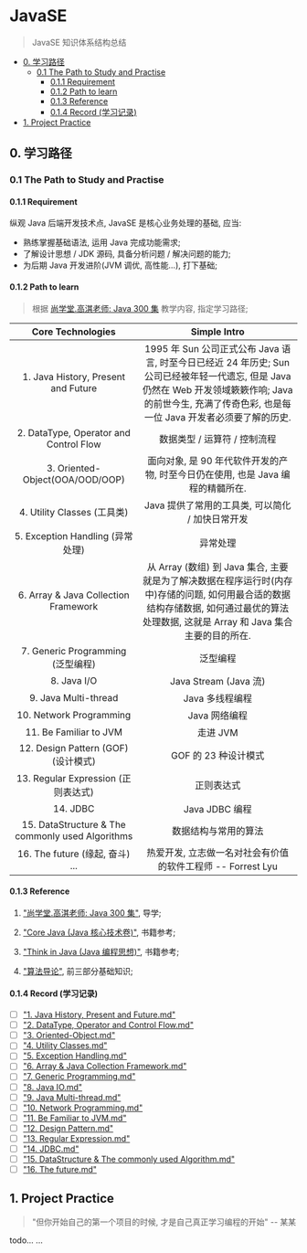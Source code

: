 # JavaSE
> JavaSE 知识体系结构总结

<!-- MarkdownTOC -->

- [0. 学习路径](#0-%E5%AD%A6%E4%B9%A0%E8%B7%AF%E5%BE%84)
    - [0.1 The Path to Study and Practise](#01-the-path-to-study-and-practise)
        - [0.1.1 Requirement](#011-requirement)
        - [0.1.2 Path to learn](#012-path-to-learn)
        - [0.1.3 Reference](#013-reference)
        - [0.1.4 Record \(学习记录\)](#014-record-%E5%AD%A6%E4%B9%A0%E8%AE%B0%E5%BD%95)
- [1. Project Practice](#1-project-practice)

<!-- /MarkdownTOC -->


<a name="0-%E5%AD%A6%E4%B9%A0%E8%B7%AF%E5%BE%84"></a>
## 0. 学习路径

<a name="01-the-path-to-study-and-practise"></a>
### 0.1 The Path to Study and Practise

<a name="011-requirement"></a>
#### 0.1.1 Requirement

纵观 Java 后端开发技术点, JavaSE 是核心业务处理的基础, 应当:  

- 熟练掌握基础语法, 运用 Java 完成功能需求;  
- 了解设计思想 / JDK 源码, 具备分析问题 / 解决问题的能力;
- 为后期 Java 开发进阶(JVM 调优, 高性能...), 打下基础;  

<a name="012-path-to-learn"></a>
#### 0.1.2 Path to learn
> 根据 [尚学堂.高淇老师: Java 300 集]() 教学内容, 指定学习路径;

|                  Core Technologies                   |                                                              Simple Intro                                                              |
|:----------------------------------------------------:|:--------------------------------------------------------------------------------------------------------------------------------------:|
|         1. Java History, Present and Future          |   1995 年 Sun 公司正式公布 Java 语言, 时至今日已经近 24 年历史; Sun 公司已经被年轻一代遗忘, 但是 Java 仍然在 Web 开发领域簌簌作响; Java 的前世今生, 充满了传奇色彩, 也是每一位 Java 开发者必须要了解的历史.   |
|        2. DataType, Operator and Control Flow        |                                                           数据类型 / 运算符 / 控制流程                                                            |
|           3. Oriented-Object(OOA/OOD/OOP)            |                                            面向对象, 是 90 年代软件开发的产物, 时至今日仍在使用, 也是 Java 编程的精髓所在.                                            |
|               4. Utility Classes (工具类)               |                                                     Java 提供了常用的工具类, 可以简化 / 加快日常开发                                                      |
|             5. Exception Handling (异常处理)             |                                                                  异常处理                                                                  |
|         6. Array & Java Collection Framework         |            从 Array (数组) 到 Java 集合, 主要就是为了解决数据在程序运行时(内存中)存储的问题, 如何用最合适的数据结构存储数据, 如何通过最优的算法处理数据, 这就是 Array 和 Java 集合主要的目的所在.             |
|            7. Generic Programming (泛型编程)             |                                                                  泛型编程                                                                  |
|                     8. Java I/O                      |                                                          Java Stream (Java 流)                                                          |
|                 9. Java Multi-thread                 |                                                               Java 多线程编程                                                               |
|               10. Network Programming                |                                                               Java 网络编程                                                                |
|                11. Be Familiar to JVM                |                                                                 走进 JVM                                                                 |
|           12. Design Pattern (GOF) (设计模式)            |                                                             GOF 的 23 种设计模式                                                             |
|            13. Regular Expression (正则表达式)            |                                                                 正则表达式                                                                  |
|                       14. JDBC                       |                                                              Java JDBC 编程                                                              |
|   15. DataStructure & The commonly used Algorithms   |                                                               数据结构与常用的算法                                                               |
|             16. The future (缘起, 奋斗) ...              |                                                热爱开发, 立志做一名对社会有价值的软件工程师   -- Forrest Lyu                                                |

<a name="013-reference"></a>
#### 0.1.3 Reference

1. ["尚学堂.高淇老师: Java 300 集"](http://www.bjsxt.com/download.html), 导学;

2. ["Core Java (Java 核心技术卷)"](https://pan.baidu.com/s/1o7ZnJrO#list/path=%2F), 书籍参考;

3. ["Think in Java (Java 编程思想)"](https://pan.baidu.com/s/1o7ZnJrO#list/path=%2F), 书籍参考;

4. ["算法导论"](https://book.douban.com/subject/20432061/), 前三部分基础知识;

<a name="014-record-%E5%AD%A6%E4%B9%A0%E8%AE%B0%E5%BD%95"></a>
#### 0.1.4 Record (学习记录)

- [ ] ["1. Java History, Present and Future.md"]()
- [ ] ["2. DataType, Operator and Control Flow.md"]()
- [ ] ["3. Oriented-Object.md"]()
- [ ] ["4. Utility Classes.md"]()
- [ ] ["5. Exception Handling.md"]()
- [ ] ["6. Array & Java Collection Framework.md"]()
- [ ] ["7. Generic Programming.md"]()
- [ ] ["8. Java IO.md"]()
- [ ] ["9. Java Multi-thread.md"]()
- [ ] ["10. Network Programming.md"]()
- [ ] ["11. Be Familiar to JVM.md"]()
- [ ] ["12. Design Pattern.md"]()
- [ ] ["13. Regular Expression.md"]()
- [ ] ["14. JDBC.md"]()
- [ ] ["15. DataStructure & The commonly used Algorithm.md"]()
- [ ] ["16. The future.md"]()

<a name="1-project-practice"></a>
## 1. Project Practice
> "但你开始自己的第一个项目的时候, 才是自己真正学习编程的开始"  -- 某某

todo... ...
